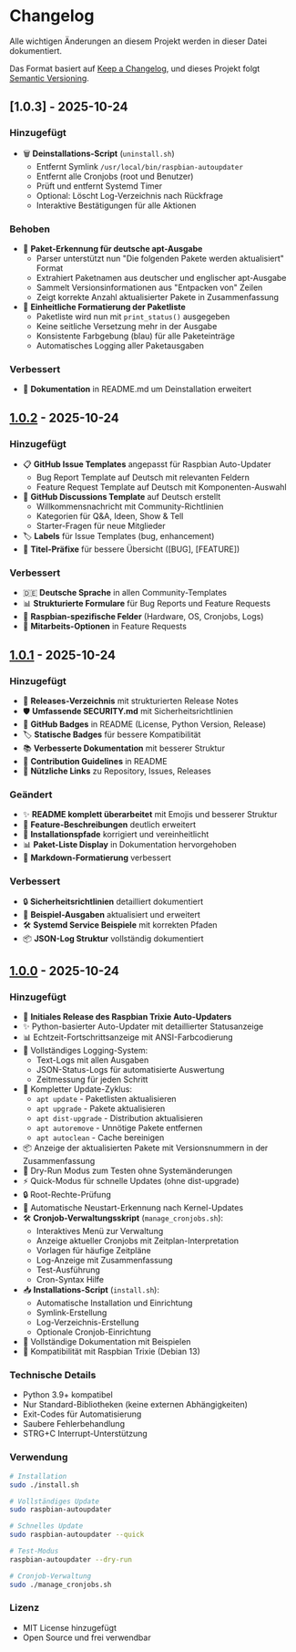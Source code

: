 # Changelog

Alle wichtigen Änderungen an diesem Projekt werden in dieser Datei dokumentiert.

Das Format basiert auf [Keep a Changelog](https://keepachangelog.com/de/1.0.0/),
und dieses Projekt folgt [Semantic Versioning](https://semver.org/lang/de/).

## [1.0.3] - 2025-10-24

### Hinzugefügt
- 🗑️ **Deinstallations-Script** (`uninstall.sh`)
  - Entfernt Symlink `/usr/local/bin/raspbian-autoupdater`
  - Entfernt alle Cronjobs (root und Benutzer)
  - Prüft und entfernt Systemd Timer
  - Optional: Löscht Log-Verzeichnis nach Rückfrage
  - Interaktive Bestätigungen für alle Aktionen

### Behoben
- 🐛 **Paket-Erkennung für deutsche apt-Ausgabe**
  - Parser unterstützt nun "Die folgenden Pakete werden aktualisiert" Format
  - Extrahiert Paketnamen aus deutscher und englischer apt-Ausgabe
  - Sammelt Versionsinformationen aus "Entpacken von" Zeilen
  - Zeigt korrekte Anzahl aktualisierter Pakete in Zusammenfassung
- 🎨 **Einheitliche Formatierung der Paketliste**
  - Paketliste wird nun mit `print_status()` ausgegeben
  - Keine seitliche Versetzung mehr in der Ausgabe
  - Konsistente Farbgebung (blau) für alle Paketeinträge
  - Automatisches Logging aller Paketausgaben

### Verbessert
- 📝 **Dokumentation** in README.md um Deinstallation erweitert

## [1.0.2] - 2025-10-24

### Hinzugefügt
- 📋 **GitHub Issue Templates** angepasst für Raspbian Auto-Updater
  - Bug Report Template auf Deutsch mit relevanten Feldern
  - Feature Request Template auf Deutsch mit Komponenten-Auswahl
- 💬 **GitHub Discussions Template** auf Deutsch erstellt
  - Willkommensnachricht mit Community-Richtlinien
  - Kategorien für Q&A, Ideen, Show & Tell
  - Starter-Fragen für neue Mitglieder
- 🏷️ **Labels** für Issue Templates (bug, enhancement)
- 📝 **Titel-Präfixe** für bessere Übersicht ([BUG], [FEATURE])

### Verbessert
- 🇩🇪 **Deutsche Sprache** in allen Community-Templates
- 📊 **Strukturierte Formulare** für Bug Reports und Feature Requests
- 🎯 **Raspbian-spezifische Felder** (Hardware, OS, Cronjobs, Logs)
- 🤝 **Mitarbeits-Optionen** in Feature Requests

## [1.0.1] - 2025-10-24

### Hinzugefügt
- 📁 **Releases-Verzeichnis** mit strukturierten Release Notes
- 🛡️ **Umfassende SECURITY.md** mit Sicherheitsrichtlinien
- 🔗 **GitHub Badges** in README (License, Python Version, Release)
- 🏷️ **Statische Badges** für bessere Kompatibilität
- 📚 **Verbesserte Dokumentation** mit besserer Struktur
- 🤝 **Contribution Guidelines** in README
- 🔗 **Nützliche Links** zu Repository, Issues, Releases

### Geändert
- ✨ **README komplett überarbeitet** mit Emojis und besserer Struktur
- 📖 **Feature-Beschreibungen** deutlich erweitert
- 🔧 **Installationspfade** korrigiert und vereinheitlicht
- 📊 **Paket-Liste Display** in Dokumentation hervorgehoben
- 🎨 **Markdown-Formatierung** verbessert

### Verbessert
- 🔒 **Sicherheitsrichtlinien** detailliert dokumentiert
- 📝 **Beispiel-Ausgaben** aktualisiert und erweitert
- 🛠️ **Systemd Service Beispiele** mit korrekten Pfaden
- 📦 **JSON-Log Struktur** vollständig dokumentiert

## [1.0.0] - 2025-10-24

### Hinzugefügt
- 🚀 **Initiales Release des Raspbian Trixie Auto-Updaters**
- ✨ Python-basierter Auto-Updater mit detaillierter Statusanzeige
- 📊 Echtzeit-Fortschrittsanzeige mit ANSI-Farbcodierung
- 📝 Vollständiges Logging-System:
  - Text-Logs mit allen Ausgaben
  - JSON-Status-Logs für automatisierte Auswertung
  - Zeitmessung für jeden Schritt
- 🔄 Kompletter Update-Zyklus:
  - `apt update` - Paketlisten aktualisieren
  - `apt upgrade` - Pakete aktualisieren
  - `apt dist-upgrade` - Distribution aktualisieren
  - `apt autoremove` - Unnötige Pakete entfernen
  - `apt autoclean` - Cache bereinigen
- 📦 Anzeige der aktualisierten Pakete mit Versionsnummern in der Zusammenfassung
- 🧪 Dry-Run Modus zum Testen ohne Systemänderungen
- ⚡ Quick-Modus für schnelle Updates (ohne dist-upgrade)
- 🔒 Root-Rechte-Prüfung
- 🔄 Automatische Neustart-Erkennung nach Kernel-Updates
- 🛠️ **Cronjob-Verwaltungsskript** (`manage_cronjobs.sh`):
  - Interaktives Menü zur Verwaltung
  - Anzeige aktueller Cronjobs mit Zeitplan-Interpretation
  - Vorlagen für häufige Zeitpläne
  - Log-Anzeige mit Zusammenfassung
  - Test-Ausführung
  - Cron-Syntax Hilfe
- 📥 **Installations-Script** (`install.sh`):
  - Automatische Installation und Einrichtung
  - Symlink-Erstellung
  - Log-Verzeichnis-Erstellung
  - Optionale Cronjob-Einrichtung
- 📖 Vollständige Dokumentation mit Beispielen
- 🎯 Kompatibilität mit Raspbian Trixie (Debian 13)

### Technische Details
- Python 3.9+ kompatibel
- Nur Standard-Bibliotheken (keine externen Abhängigkeiten)
- Exit-Codes für Automatisierung
- Saubere Fehlerbehandlung
- STRG+C Interrupt-Unterstützung

### Verwendung
```bash
# Installation
sudo ./install.sh

# Vollständiges Update
sudo raspbian-autoupdater

# Schnelles Update
sudo raspbian-autoupdater --quick

# Test-Modus
raspbian-autoupdater --dry-run

# Cronjob-Verwaltung
sudo ./manage_cronjobs.sh
```

### Lizenz
- MIT License hinzugefügt
- Open Source und frei verwendbar

[1.0.2]: https://github.com/roimme65/raspbian-updater/releases/tag/v1.0.2
[1.0.1]: https://github.com/roimme65/raspbian-updater/releases/tag/v1.0.1
[1.0.0]: https://github.com/roimme65/raspbian-updater/releases/tag/v1.0.0
